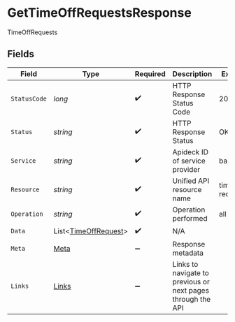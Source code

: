 # GetTimeOffRequestsResponse

TimeOffRequests


## Fields

| Field                                                             | Type                                                              | Required                                                          | Description                                                       | Example                                                           |
| ----------------------------------------------------------------- | ----------------------------------------------------------------- | ----------------------------------------------------------------- | ----------------------------------------------------------------- | ----------------------------------------------------------------- |
| `StatusCode`                                                      | *long*                                                            | :heavy_check_mark:                                                | HTTP Response Status Code                                         | 200                                                               |
| `Status`                                                          | *string*                                                          | :heavy_check_mark:                                                | HTTP Response Status                                              | OK                                                                |
| `Service`                                                         | *string*                                                          | :heavy_check_mark:                                                | Apideck ID of service provider                                    | bamboohr                                                          |
| `Resource`                                                        | *string*                                                          | :heavy_check_mark:                                                | Unified API resource name                                         | time-off-requests                                                 |
| `Operation`                                                       | *string*                                                          | :heavy_check_mark:                                                | Operation performed                                               | all                                                               |
| `Data`                                                            | List<[TimeOffRequest](../../Models/Components/TimeOffRequest.md)> | :heavy_check_mark:                                                | N/A                                                               |                                                                   |
| `Meta`                                                            | [Meta](../../Models/Components/Meta.md)                           | :heavy_minus_sign:                                                | Response metadata                                                 |                                                                   |
| `Links`                                                           | [Links](../../Models/Components/Links.md)                         | :heavy_minus_sign:                                                | Links to navigate to previous or next pages through the API       |                                                                   |
